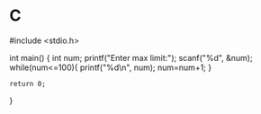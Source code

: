 # C
#include <stdio.h>

int main()
{
   int num;
   printf("Enter max limit:");
   scanf("%d", &num);
   while(num<=100){
      printf("%d\n", num);
      num=num+1;
   }

    return 0;
}
